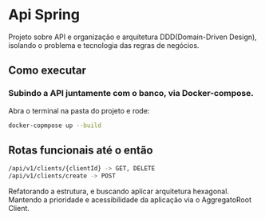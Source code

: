 # Api Spring

Projeto sobre API e organização e arquitetura DDD(Domain-Driven Design), isolando o problema e tecnologia das regras de negócios.

## Como executar

### Subindo a API juntamente com o banco, via Docker-compose.

Abra o terminal na pasta do projeto e rode:

```bash
docker-copmpose up --build
```

## Rotas funcionais até o então

```bash
/api/v1/clients/{clientId} -> GET, DELETE
/api/v1/clients/create -> POST
```

Refatorando a estrutura, e buscando aplicar arquitetura hexagonal. Mantendo a prioridade e acessibilidade da aplicação via o AggregatoRoot Client.